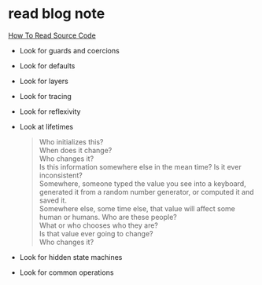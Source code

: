 # read blog note

[How To Read Source Code](https://github.com/aredridel/how-to-read-code/blob/master/how-to-read-code.md)

- Look for guards and coercions
- Look for defaults
- Look for layers
- Look for tracing
- Look for reflexivity
- Look at lifetimes
  > Who initializes this?  
When does it change?  
Who changes it?  
Is this information somewhere else in the mean time? 
Is it ever inconsistent?  
Somewhere, someone typed the value you see into a keyboard, generated it from a random number generator, or computed it and saved it.    
Somewhere else, some time else, that value will affect some human or humans.   Who are these people?    
What or who chooses who they are?  
Is that value ever going to change?  
Who changes it?  

- Look for hidden state machines
- Look for common operations